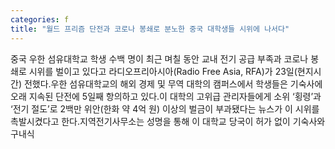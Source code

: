 ```yaml
---
categories: f
title: "월드 프리즘 단전과 코로나 봉쇄로 분노한 중국 대학생들 시위에 나서다"
---
```

중국 우한 섬유대학교 학생 수백 명이 최근 며칠 동안 교내 전기 공급 부족과 코로나 봉쇄로 시위를 벌이고 있다고 라디오프리아시아(Radio Free Asia, RFA)가 23일(현지시간) 전했다.우한 섬유대학교의 해외 경제 및 무역 대학의 캠퍼스에서 학생들은 기숙사에 오래 지속된 단전에 5일째 항의하고 있다.이 대학의 고위급 관리자들에게 소위 ‘횡령’과 ‘전기 절도’로 2백만 위안(한화 약 4억 원) 이상의 벌금이 부과됐다는 뉴스가 이 시위를 촉발시켰다고 한다.지역전기사무소는 성명을 통해 이 대학교 당국이 허가 없이 기숙사와 구내식